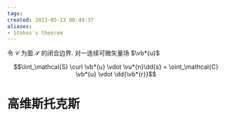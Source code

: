 ```yaml
---
tags:
created: 2023-05-13 00:49:37
aliases:
- Stokes's theorem
---
```


令 $\mathcal{C}$ 为面 $\mathcal{S}$ 的闭合边界. 对一连续可微矢量场 $\vb*{u}$

$$\iint_\mathcal{S} \curl \vb*{u} \vdot \vu*{n}\dd{s} = \oint_\mathcal{C} \vb*{u} \vdot \dd{\vb*{r}}$$

# 高维斯托克斯

